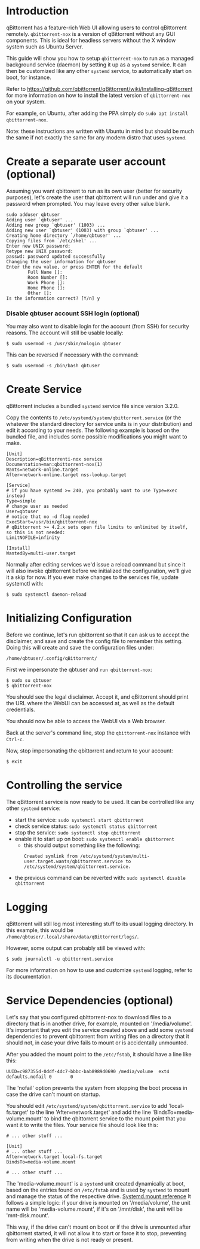 # Introduction

qBittorrent has a feature-rich Web UI allowing users to control qBittorrent remotely. `qbittorrent-nox` is a version of qBittorrent without any GUI components. This is ideal for headless servers without the X window system such as Ubuntu Server.

This guide will show you how to setup `qbittorrent-nox` to run as a managed background service (daemon) by setting it up as a `systemd` service. It can then be customized like any other `systemd` service, to automatically start on boot, for instance.

Refer to https://github.com/qbittorrent/qBittorrent/wiki/Installing-qBittorrent for more information on how to install the latest version of `qbittorrent-nox` on your system.

For example, on Ubuntu, after adding the PPA simply do `sudo apt install qbittorrent-nox`.

Note: these instructions are written with Ubuntu in mind but should be much the same if not exactly the same for any modern distro that uses `systemd`.

# Create a separate user account (optional)

Assuming you want qbittorent to run as its own user (better for security purposes), let's create the user that qbittorrent will run under and give it a password when prompted.
You may leave every other value blank.

```
sudo adduser qbtuser
Adding user `qbtuser' ...
Adding new group `qbtuser' (1003) ...
Adding new user `qbtuser' (1003) with group `qbtuser' ...
Creating home directory `/home/qbtuser' ...
Copying files from `/etc/skel' ...
Enter new UNIX password:
Retype new UNIX password:
passwd: password updated successfully
Changing the user information for qbtuser
Enter the new value, or press ENTER for the default
        Full Name []:
        Room Number []:
        Work Phone []:
        Home Phone []:
        Other []:
Is the information correct? [Y/n] y
```

### Disable qbtuser account SSH login (optional)

You may also want to disable login for the account (from SSH) for security reasons. The account will still be usable locally:

```
$ sudo usermod -s /usr/sbin/nologin qbtuser
```

This can be reversed if necessary with the command:

```
$ sudo usermod -s /bin/bash qbtuser
```

# Create Service

qBittorrent includes a bundled `systemd` service file since version 3.2.0.

Copy the contents to `/etc/systemd/system/qbittorrent.service` (or the whatever the standard directory for service units is in your distribution) and edit it according to your needs.
The following example is based on the bundled file, and includes some possible modifications you might want to make.

```
[Unit]
Description=qBittorrenti-nox service
Documentation=man:qbittorrent-nox(1)
Wants=network-online.target
After=network-online.target nss-lookup.target

[Service]
# if you have systemd >= 240, you probably want to use Type=exec instead
Type=simple
# change user as needed
User=qbtuser
# notice that no -d flag needed
ExecStart=/usr/bin/qbittorrent-nox
# qBittorrent >= 4.2.x sets open file limits to unlimited by itself, so this is not needed:
LimitNOFILE=infinity

[Install]
WantedBy=multi-user.target
```

Normally after editing services we'd issue a reload command but since it will also invoke qbittorrent before we initialized the configuration, we'll give it a skip for now.
If you ever make changes to the services file, update systemctl with:

```
$ sudo systemctl daemon-reload
```

# Initializing Configuration

Before we continue, let's run qbittorrent so that it can ask us to accept the disclaimer, and save and create the config file to remember this setting. Doing this will create and save the configuration files under:

```
/home/qbtuser/.config/qBittorrent/
```

First we impersonate the qbtuser and `run qbittorrent-nox`:

```
$ sudo su qbtuser
$ qbittorrent-nox
```

You should see the legal disclaimer. Accept it, and qBittorrent should print the URL where the WebUI can be accessed at, as well as the default credentials.

You should now be able to access the WebUI via a Web browser.

Back at the server's command line, stop the `qbittorrent-nox` instance with `Ctrl-c`.

Now, stop impersonating the qbittorrent and return to your account:

```
$ exit
```

# Controlling the service

The qBittorrent service is now ready to be used. It can be controlled like any other `systemd` service:

- start the service: `sudo systemctl start qbittorrent`
- check service status: `sudo systemctl status qbittorrent`
- stop the service: `sudo systemctl stop qbittorrent`
- enable it to start up on boot: `sudo systemctl enable qbittorrent`
    - this should output something like the following:
        ```
        Created symlink from /etc/systemd/system/multi-user.target.wants/qbittorrent.service to /etc/systemd/system/qbittorrent.service.
        ```
- the previous command can be reverted with: `sudo systemctl disable qbittorrent`

# Logging

qBittorrent will still log most interesting stuff to its usual logging directory. In this example, this would be `/home/qbtuser/.local/share/data/qBittorrent/logs/`.

However, some output can probably still be viewed with:

```
$ sudo journalctl -u qbittorrent.service
```

For more information on how to use and customize `systemd` logging, refer to its documentation.

# Service Dependencies (optional)

Let's say that you configured qbittorrent-nox to download files to a directory that is in another drive, for example, mounted on '/media/volume'.
It's important that you edit the service created above and add some `systemd` dependencies to prevent qbittorrent from writing files on a directory that it should not, in case your drive fails to mount or is accidentally unmounted.

After you added the mount point to the `/etc/fstab`, it should have a line like this:
```
UUID=c987355d-0ddf-4dc7-bbbc-bab8989d0690 /media/volume  ext4     defaults,nofail 0       0
```
The 'nofail' option prevents the system from stopping the boot process in case the drive can't mount on startup.

You should edit `/etc/systemd/system/qbittorrent.service` to add 'local-fs.target' to the line 'After=network.target' and add the line 'BindsTo=media-volume.mount' to bind the qbittorrent service to the mount point that you want it to write the files. Your service file should look like this: 
```
# ... other stuff ...

[Unit]
# ... other stuff ...
After=network.target local-fs.target
BindsTo=media-volume.mount

# ... other stuff ...
```

The 'media-volume.mount' is a `systemd` unit created dynamically at boot, based on the entries found on `/etc/fstab`
and is used by `systemd` to mount and manage the status of the respective drive. [Systemd.mount reference](http://man7.org/linux/man-pages/man5/systemd.mount.5.html)
It follows a simple logic: if your drive is mounted on '/media/volume', the unit name will be 'media-volume.mount', if it's on '/mnt/disk', the unit will be 'mnt-disk.mount'.

This way, if the drive can't mount on boot or if the drive is unmounted after qbittorrent started, it will not allow it to start or force it to stop, preventing from writing when the drive is not ready or present.